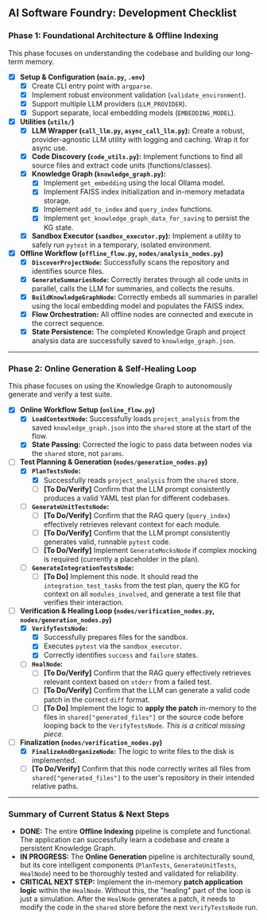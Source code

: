 ## AI Software Foundry: Development Checklist

### Phase 1: Foundational Architecture & Offline Indexing

This phase focuses on understanding the codebase and building our long-term memory.

-   [x] **Setup & Configuration (`main.py`, `.env`)**
    -   [x] Create CLI entry point with `argparse`.
    -   [x] Implement robust environment validation (`validate_environment`).
    -   [x] Support multiple LLM providers (`LLM_PROVIDER`).
    -   [x] Support separate, local embedding models (`EMBEDDING_MODEL`).

-   [x] **Utilities (`utils/`)**
    -   [x] **LLM Wrapper (`call_llm.py`, `async_call_llm.py`):** Create a robust, provider-agnostic LLM utility with logging and caching. Wrap it for async use.
    -   [x] **Code Discovery (`code_utils.py`):** Implement functions to find all source files and extract code units (functions/classes).
    -   [x] **Knowledge Graph (`knowledge_graph.py`):**
        -   [x] Implement `get_embedding` using the local Ollama model.
        -   [x] Implement FAISS index initialization and in-memory metadata storage.
        -   [x] Implement `add_to_index` and `query_index` functions.
        -   [x] Implement `get_knowledge_graph_data_for_saving` to persist the KG state.
    -   [x] **Sandbox Executor (`sandbox_executor.py`):** Implement a utility to safely run `pytest` in a temporary, isolated environment.

-   [x] **Offline Workflow (`offline_flow.py`, `nodes/analysis_nodes.py`)**
    -   [x] **`DiscoverProjectNode`:** Successfully scans the repository and identifies source files.
    -   [x] **`GenerateSummariesNode`:** Correctly iterates through all code units in parallel, calls the LLM for summaries, and collects the results.
    -   [x] **`BuildKnowledgeGraphNode`:** Correctly embeds all summaries in parallel using the local embedding model and populates the FAISS index.
    -   [x] **Flow Orchestration:** All offline nodes are connected and execute in the correct sequence.
    -   [x] **State Persistence:** The completed Knowledge Graph and project analysis data are successfully saved to `knowledge_graph.json`.

---

### Phase 2: Online Generation & Self-Healing Loop

This phase focuses on using the Knowledge Graph to autonomously generate and verify a test suite.

-   [x] **Online Workflow Setup (`online_flow.py`)**
    -   [x] **`LoadContextNode`:** Successfully loads `project_analysis` from the saved `knowledge_graph.json` into the `shared` store at the start of the flow.
    -   [x] **State Passing:** Corrected the logic to pass data between nodes via the `shared` store, not `params`.

-   [ ] **Test Planning & Generation (`nodes/generation_nodes.py`)**
    -   [x] **`PlanTestsNode`:**
        -   [x] Successfully reads `project_analysis` from the `shared` store.
        -   [ ] **[To Do/Verify]** Confirm that the LLM prompt consistently produces a valid YAML test plan for different codebases.
    -   [ ] **`GenerateUnitTestsNode`:**
        -   [ ] **[To Do/Verify]** Confirm that the RAG query (`query_index`) effectively retrieves relevant context for each module.
        -   [ ] **[To Do/Verify]** Confirm that the LLM prompt consistently generates valid, runnable `pytest` code.
        -   [ ] **[To Do/Verify]** Implement `GenerateMocksNode` if complex mocking is required (currently a placeholder in the plan).
    -   [ ] **`GenerateIntegrationTestsNode`:**
        -   [ ] **[To Do]** Implement this node. It should read the `integration_test_tasks` from the test plan, query the KG for context on all `modules_involved`, and generate a test file that verifies their interaction.

-   [ ] **Verification & Healing Loop (`nodes/verification_nodes.py`, `nodes/generation_nodes.py`)**
    -   [x] **`VerifyTestsNode`:**
        -   [x] Successfully prepares files for the sandbox.
        -   [x] Executes `pytest` via the `sandbox_executor`.
        -   [x] Correctly identifies `success` and `failure` states.
    -   [ ] **`HealNode`:**
        -   [ ] **[To Do/Verify]** Confirm that the RAG query effectively retrieves relevant context based on `stderr` from a failed test.
        -   [ ] **[To Do/Verify]** Confirm that the LLM can generate a valid code patch in the correct `diff` format.
        -   [ ] **[To Do]** Implement the logic to **apply the patch** in-memory to the files in `shared["generated_files"]` or the source code before looping back to the `VerifyTestsNode`. *This is a critical missing piece.*

-   [ ] **Finalization (`nodes/verification_nodes.py`)**
    -   [x] **`FinalizeAndOrganizeNode`:** The logic to write files to the disk is implemented.
    -   [ ] **[To Do/Verify]** Confirm that this node correctly writes all files from `shared["generated_files"]` to the user's repository in their intended relative paths.

---

### Summary of Current Status & Next Steps

-   **DONE:** The entire **Offline Indexing** pipeline is complete and functional. The application can successfully learn a codebase and create a persistent Knowledge Graph.
-   **IN PROGRESS:** The **Online Generation** pipeline is architecturally sound, but its core intelligent components (`PlanTests`, `GenerateUnitTests`, `HealNode`) need to be thoroughly tested and validated for reliability.
-   **CRITICAL NEXT STEP:** Implement the in-memory **patch application logic** within the `HealNode`. Without this, the "healing" part of the loop is just a simulation. After the `HealNode` generates a patch, it needs to modify the code in the `shared` store before the next `VerifyTestsNode` run.
